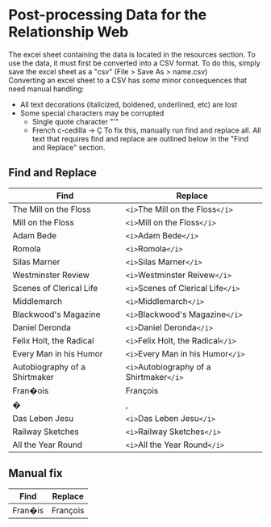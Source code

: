 # Post-processing Data for the Relationship Web
The excel sheet containing the data is located in the resources section. To use the data, it must first be converted into a CSV format. To do this, simply save the excel sheet as a "csv" (File > Save As > name.csv)    
Converting an excel sheet to a CSV has _some_ minor consequences that need manual handling:
  * All text decorations (italicized, boldened, underlined, etc) are lost
  * Some special characters may be corrupted
    * Single quote character "'"
    * French c-cedilla -> Ç 
To fix this, manually run find and replace all. All text that requires find and replace are outlined below in the "Find and Replace" section.

## Find and Replace
| Find  | Replace |
|---|---|
|The Mill on the Floss|`<i>`The Mill on the Floss`</i>`|
|Mill on the Floss|`<i>`Mill on the Floss`</i>`|
|Adam Bede|`<i>`Adam Bede`</i>`|
|Romola|`<i>`Romola`</i>`|
|Silas Marner|`<i>`Silas Marner`</i>`|
|Westminster Review|`<i>`Westminster Reivew`</i>`|
|Scenes of Clerical Life|`<i>`Scenes of Clerical Life`</i>`|
|Middlemarch|`<i>`Middlemarch`</i>`|
|Blackwood's Magazine|`<i>`Blackwood's Magazine`</i>`|
|Daniel Deronda|`<i>`Daniel Deronda`</i>`|
|Felix Holt, the Radical|`<i>`Felix Holt, the Radical`</i>`|
|Every Man in his Humor|`<i>`Every Man in his Humor`</i>`|
|Autobiography of a Shirtmaker|`<i>`Autobiography of a Shirtmaker`</i>`|
|Fran�ois|François|
|�|,|
|Das Leben Jesu|`<i>`Das Leben Jesu`</i>`|
|Railway Sketches|`<i>`Railway Sketches`</i>`|
|All the Year Round|`<i>`All the Year Round`</i>`|

## Manual fix
| Find  | Replace |
|---|---|
|Fran�is|François|